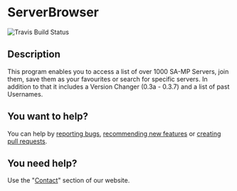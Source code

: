 # ServerBrowser

![Travis Build Status](https://travis-ci.org/Bios-Marcel/ServerBrowser.svg?branch=master])

## Description
This program enables you to access a list of over 1000 SA-MP Servers, join them, save them as your favourites or search for specific servers.
In addition to that it includes a Version Changer (0.3a - 0.3.7) and a list of past Usernames.

## You want to help?
You can help by [reporting bugs](https://github.com/Bios-Marcel/ServerBrowser/issues), [recommending new features](https://github.com/Bios-Marcel/ServerBrowser/issues) or [creating pull requests](https://github.com/Bios-Marcel/ServerBrowser/pulls).

## You need help?
Use the "[Contact](https://sa-mpservers.com/contact.php)" section of our website.
